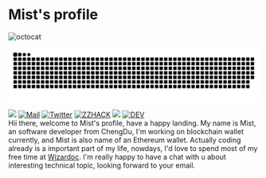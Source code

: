 <h1>Mist's profile</h1>
<div>
  <img src="https://github.com/youncccat/youncccat/blob/master/assets/banner.gif" alt="octocat" />  

   <p align="center">
    <img align="center" src="https://raw.githubusercontent.com/mistricky/mistricky/master/github-contribution-grid-snake-dark.svg" />
  </p>
        
  <img src="https://komarev.com/ghpvc/?username=youncccat&color=brightgreen" />
  <a href="mailto:mist.zzh@gmail.com"><img src="https://img.shields.io/badge/-Zhao✨-ff69b4?style=flat&logo=Gmail&logoColor=white" alt="Mail" /></a>
  <a href="https://twitter.com/_mistricky"><img src="https://img.shields.io/badge/-_mistricky-blue?style=flat&logo=Twitter&logoColor=white"  alt="Twitter"/></a>
  <a href="https://zzhack.fun"><img src="https://img.shields.io/badge/blog-zzhack.fun-orange" alt="ZZHACK" /></a>
  <img src="https://img.shields.io/badge/-%3CMist%20/%3E-orchid?style=flat&logo=discord&logoColor=white" />
  <a href=""><img src="https://img.shields.io/badge/-Mistricky-black?logo=dev.to" alt="DEV" /></a>
  
  <div>
    Hii there, welcome to Mist's profile, have a happy landing. My name is Mist, an software developer from ChengDu, I'm working on blockchain wallet currently, and Mist is also name of an Ethereum wallet. Actually coding already is a important part of my life, nowdays, I'd love to spend most of my free time at <a href="https://github.com/wizardoc/wizard">Wizardoc</a>. I'm really happy to have a chat with u about interesting technical topic, looking forward to your email.
  </div>
</div>



